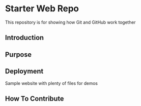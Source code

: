 # Starter Web Repo

This repository is for showing how Git and GitHub work together

## Introduction

## Purpose

## Deployment

Sample website with plenty of files for demos

## How To Contribute
